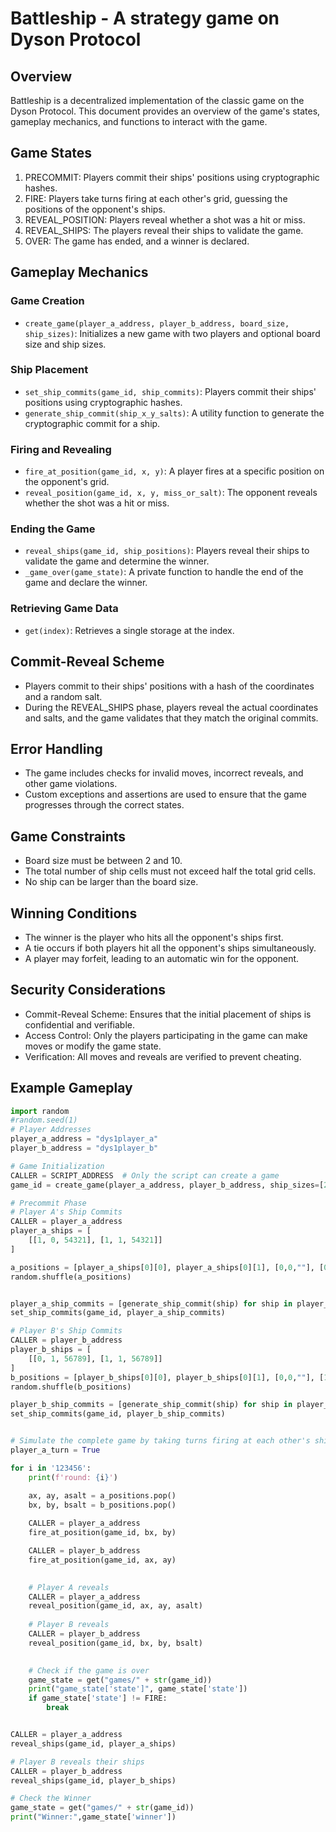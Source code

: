 # Battleship - A strategy game on Dyson Protocol

Overview
--------

Battleship is a decentralized implementation of the classic game on the Dyson Protocol. This document provides an overview of the game's states, gameplay mechanics, and functions to interact with the game.

Game States
-----------

1.  PRECOMMIT: Players commit their ships' positions using cryptographic hashes.
2.  FIRE: Players take turns firing at each other's grid, guessing the positions of the opponent's ships.
3.  REVEAL_POSITION: Players reveal whether a shot was a hit or miss.
4.  REVEAL_SHIPS: The players reveal their ships to validate the game.
5.  OVER: The game has ended, and a winner is declared.

Gameplay Mechanics
------------------

### Game Creation

-   `create_game(player_a_address, player_b_address, board_size, ship_sizes)`: Initializes a new game with two players and optional board size and ship sizes.

### Ship Placement

-   `set_ship_commits(game_id, ship_commits)`: Players commit their ships' positions using cryptographic hashes.
-   `generate_ship_commit(ship_x_y_salts)`: A utility function to generate the cryptographic commit for a ship.

### Firing and Revealing

-   `fire_at_position(game_id, x, y)`: A player fires at a specific position on the opponent's grid.
-   `reveal_position(game_id, x, y, miss_or_salt)`: The opponent reveals whether the shot was a hit or miss.

### Ending the Game

-   `reveal_ships(game_id, ship_positions)`: Players reveal their ships to validate the game and determine the winner.
-   `_game_over(game_state)`: A private function to handle the end of the game and declare the winner.

### Retrieving Game Data

-   `get(index)`: Retrieves a single storage at the index.

Commit-Reveal Scheme
--------------------

-   Players commit to their ships' positions with a hash of the coordinates and a random salt.
-   During the REVEAL_SHIPS phase, players reveal the actual coordinates and salts, and the game validates that they match the original commits.

Error Handling
--------------

-   The game includes checks for invalid moves, incorrect reveals, and other game violations.
-   Custom exceptions and assertions are used to ensure that the game progresses through the correct states.

Game Constraints
----------------

-   Board size must be between 2 and 10.
-   The total number of ship cells must not exceed half the total grid cells.
-   No ship can be larger than the board size.

Winning Conditions
------------------

-   The winner is the player who hits all the opponent's ships first.
-   A tie occurs if both players hit all the opponent's ships simultaneously.
-   A player may forfeit, leading to an automatic win for the opponent.

Security Considerations
-----------------------

-   Commit-Reveal Scheme: Ensures that the initial placement of ships is confidential and verifiable.
-   Access Control: Only the players participating in the game can make moves or modify the game state.
-   Verification: All moves and reveals are verified to prevent cheating.

Example Gameplay
----------------

```python
import random
#random.seed(1)
# Player Addresses
player_a_address = "dys1player_a"
player_b_address = "dys1player_b"

# Game Initialization
CALLER = SCRIPT_ADDRESS  # Only the script can create a game
game_id = create_game(player_a_address, player_b_address, ship_sizes=[2], board_size=2)

# Precommit Phase
# Player A's Ship Commits
CALLER = player_a_address
player_a_ships = [
    [[1, 0, 54321], [1, 1, 54321]]
]

a_positions = [player_a_ships[0][0], player_a_ships[0][1], [0,0,""], [0,1,""]]
random.shuffle(a_positions)


player_a_ship_commits = [generate_ship_commit(ship) for ship in player_a_ships]
set_ship_commits(game_id, player_a_ship_commits)

# Player B's Ship Commits
CALLER = player_b_address
player_b_ships = [
    [[0, 1, 56789], [1, 1, 56789]]
]
b_positions = [player_b_ships[0][0], player_b_ships[0][1], [0,0,""], [1,0,""]]
random.shuffle(b_positions)

player_b_ship_commits = [generate_ship_commit(ship) for ship in player_b_ships]
set_ship_commits(game_id, player_b_ship_commits)


# Simulate the complete game by taking turns firing at each other's ships
player_a_turn = True

for i in '123456':
    print(f'round: {i}')

    ax, ay, asalt = a_positions.pop()
    bx, by, bsalt = b_positions.pop()
    
    CALLER = player_a_address
    fire_at_position(game_id, bx, by)

    CALLER = player_b_address
    fire_at_position(game_id, ax, ay)
    

    # Player A reveals
    CALLER = player_a_address
    reveal_position(game_id, ax, ay, asalt)
    
    # Player B reveals
    CALLER = player_b_address
    reveal_position(game_id, bx, by, bsalt)

        
    # Check if the game is over
    game_state = get("games/" + str(game_id))
    print("game_state['state']", game_state['state'])
    if game_state['state'] != FIRE:
        break


CALLER = player_a_address
reveal_ships(game_id, player_a_ships)

# Player B reveals their ships
CALLER = player_b_address
reveal_ships(game_id, player_b_ships)

# Check the Winner
game_state = get("games/" + str(game_id))
print("Winner:",game_state['winner'])
```
